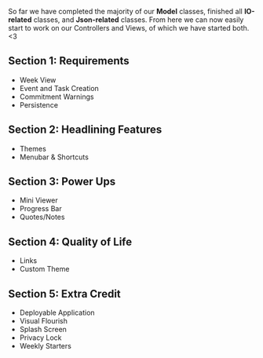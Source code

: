 
So far we have completed the majority of our **Model** classes, finished all **IO-related** classes, and **Json-related** classes. From here we can now easily start to work on our Controllers and Views, of which we have started both. <3 

## Section 1: Requirements
- Week View
- Event and Task Creation
- Commitment Warnings
- Persistence

## Section 2: Headlining Features
- Themes
- Menubar & Shortcuts

## Section 3: Power Ups
- Mini Viewer
- Progress Bar
- Quotes/Notes
  
## Section 4: Quality of Life
- Links
- Custom Theme 

## Section 5: Extra Credit
- Deployable Application
- Visual Flourish
- Splash Screen
- Privacy Lock
- Weekly Starters
